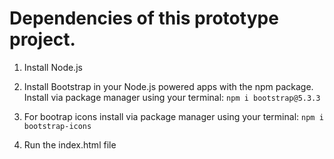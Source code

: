 # Dependencies of this prototype project.

1. Install Node.js

2. Install Bootstrap in your Node.js powered apps with the npm package.
Install via package manager using your terminal:
``` npm i bootstrap@5.3.3 ```

3. For bootrap icons install via package manager using your terminal:
``` npm i bootstrap-icons ```

4. Run the index.html file